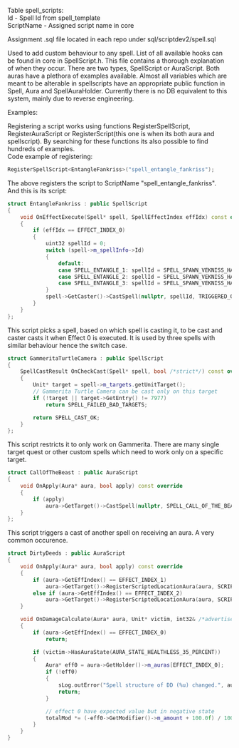 Table spell_scripts:  
Id - Spell Id from spell_template  
ScriptName - Assigned script name in core  

Assignment .sql file located in each repo under sql/scriptdev2/spell.sql  

Used to add custom behaviour to any spell. List of all available hooks can be found in core in SpellScript.h. This file contains a thorough explanation of when they occur. There are two types, SpellScript or AuraScript. Both auras have a plethora of examples available. Almost all variables which are meant to be alterable in spellscripts have an appropriate public function in Spell, Aura and SpellAuraHolder. Currently there is no DB equivalent to this system, mainly due to reverse engineering.

Examples:

Registering a script works using functions RegisterSpellScript, RegisterAuraScript or RegisterScript(this one is when its both aura and spellscript). By searching for these functions its also possible to find hundreds of examples.  
Code example of registering:  
```cpp
RegisterSpellScript<EntangleFankriss>("spell_entangle_fankriss");
```

The above registers the script to ScriptName "spell_entangle_fankriss".  
And this is its script:  
```cpp
struct EntangleFankriss : public SpellScript
{
    void OnEffectExecute(Spell* spell, SpellEffectIndex effIdx) const override
    {
        if (effIdx == EFFECT_INDEX_0)
        {
            uint32 spellId = 0;
            switch (spell->m_spellInfo->Id)
            {
                default:
                case SPELL_ENTANGLE_1: spellId = SPELL_SPAWN_VEKNISS_HATCHLING_1; break;
                case SPELL_ENTANGLE_2: spellId = SPELL_SPAWN_VEKNISS_HATCHLING_2; break;
                case SPELL_ENTANGLE_3: spellId = SPELL_SPAWN_VEKNISS_HATCHLING_3; break;
            }
            spell->GetCaster()->CastSpell(nullptr, spellId, TRIGGERED_OLD_TRIGGERED);
        }
    }
};
```
This script picks a spell, based on which spell is casting it, to be cast and caster casts it when Effect 0 is executed. It is used by three spells with similar behaviour hence the switch case.  

```cpp
struct GammeritaTurtleCamera : public SpellScript
{
    SpellCastResult OnCheckCast(Spell* spell, bool /*strict*/) const override
    {
        Unit* target = spell->m_targets.getUnitTarget();
        // Gammerita Turtle Camera can be cast only on this target
        if (!target || target->GetEntry() != 7977)
            return SPELL_FAILED_BAD_TARGETS;

        return SPELL_CAST_OK;
    }
};
```
This script restricts it to only work on Gammerita. There are many single target quest or other custom spells which need to work only on a specific target.  

```cpp
struct CallOfTheBeast : public AuraScript
{
    void OnApply(Aura* aura, bool apply) const override
    {
        if (apply)
            aura->GetTarget()->CastSpell(nullptr, SPELL_CALL_OF_THE_BEAST, TRIGGERED_OLD_TRIGGERED);
    }
};
```
This script triggers a cast of another spell on receiving an aura. A very common occurence.  

```cpp
struct DirtyDeeds : public AuraScript
{
    void OnApply(Aura* aura, bool apply) const override
    {
        if (aura->GetEffIndex() == EFFECT_INDEX_1)
            aura->GetTarget()->RegisterScriptedLocationAura(aura, SCRIPT_LOCATION_MELEE_DAMAGE_DONE, apply);
        else if (aura->GetEffIndex() == EFFECT_INDEX_2)
            aura->GetTarget()->RegisterScriptedLocationAura(aura, SCRIPT_LOCATION_MELEE_DAMAGE_DONE, apply);
    }

    void OnDamageCalculate(Aura* aura, Unit* victim, int32& /*advertisedBenefit*/, float& totalMod) const override
    {
        if (aura->GetEffIndex() == EFFECT_INDEX_0)
            return;

        if (victim->HasAuraState(AURA_STATE_HEALTHLESS_35_PERCENT))
        {
            Aura* eff0 = aura->GetHolder()->m_auras[EFFECT_INDEX_0];
            if (!eff0)
            {
                sLog.outError("Spell structure of DD (%u) changed.", aura->GetId());
                return;
            }

            // effect 0 have expected value but in negative state
            totalMod *= (-eff0->GetModifier()->m_amount + 100.0f) / 100.0f;
        }
    }
}
```
